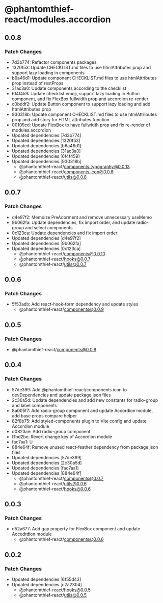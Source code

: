 # @phantomthief-react/modules.accordion

## 0.0.8

### Patch Changes

- 7d3b774: Refactor components packages
- 1320f53: Update CHECKLIST.md files to use htmlAttributes prop and support lazy loading in components
- b6a46d1: Update component CHECKLIST.md files to use htmlAttributes prop instead of restProps
- 31ac3a0: Update components according to the checklist
- 6f4f459: Update checklist emoji, support lazy loading in Button component, and fix FlexBox fullwidth prop and accordion re-render
- c0bddf2: Update Button component to support lazy loading and add htmlAttributes prop
- 930318b: Update component CHECKLIST.md files to use htmlAttributes prop and add story for HTML attributes function
- 00109cd: Update FlexBox to have fullwidth prop and fix re-render of modules.accordion
- Updated dependencies [7d3b774]
- Updated dependencies [1320f53]
- Updated dependencies [b6a46d1]
- Updated dependencies [31ac3a0]
- Updated dependencies [6f4f459]
- Updated dependencies [930318b]
  - @phantomthief-react/components.typography@0.0.13
  - @phantomthief-react/components.icon@0.0.6
  - @phantomthief-react/utils@0.0.8

## 0.0.7

### Patch Changes

- d4e97f2: Memoize PreAdorment and remove unnecessary useMemo
- 9b062fa: Update dependencies, fix import order, and update radio-group and select components
- 0c123ca: Update dependencies and fix import order
- Updated dependencies [d4e97f2]
- Updated dependencies [9b062fa]
- Updated dependencies [0c123ca]
  - @phantomthief-react/components@0.0.10
  - @phantomthief-react/hooks@0.0.7
  - @phantomthief-react/utils@0.0.7

## 0.0.6

### Patch Changes

- 5f53adb: Add react-hook-form dependency and update styles
  - @phantomthief-react/components@0.0.9

## 0.0.5

### Patch Changes

- @phantomthief-react/components@0.0.8

## 0.0.4

### Patch Changes

- 57de399: Add @phantomthief-react/components.icon to devDependencies and update package.json files
- 2c30a5d: Update dependencies and add new constants for radio-group and label components
- 8a005f7: Add radio-group component and update Accordion module, add base props compare helper
- 82f8b75: Add styled-components plugin to Vite config and update Accordion module
- d0823ae: Add radio-group component
- f1bd2bc: Revert change key of Accordion module
- fac7aa1: U
- 884e64f: Remove unused react-feather dependency from package.json files
- Updated dependencies [57de399]
- Updated dependencies [2c30a5d]
- Updated dependencies [fac7aa1]
- Updated dependencies [884e64f]
  - @phantomthief-react/components@0.0.7
  - @phantomthief-react/utils@0.0.6
  - @phantomthief-react/hooks@0.0.6

## 0.0.3

### Patch Changes

- d52a677: Add gap property for FlexBox component and update Accodrdion module
  - @phantomthief-react/components@0.0.6

## 0.0.2

### Patch Changes

- Updated dependencies [6f55d43]
- Updated dependencies [c2a2304]
  - @phantomthief-react/hooks@0.0.5
  - @phantomthief-react/utils@0.0.5
